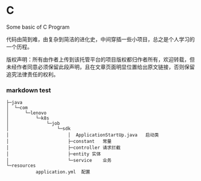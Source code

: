 # C
Some basic of C Program

代码由简到难，由复杂到简洁的进化史，中间穿插一些小项目，总之是个人学习的一个历程。

版权声明：所有由作者上传到该托管平台的项目版权都归作者所有，欢迎转载，但未经作者同意必须保留此段声明，且在文章页面明显位置给出原文链接，否则保留追究法律责任的权利。

### markdown test
```
├─java
│  └─com
│      └─lenovo
│          └─k8s
│              └─job
│                  └─sdk
│                      │  ApplicationStartUp.java	启动类
│                      ├─constant	常量
│                      ├─controller	请求拦截
│                      ├─entity	实体
│                      └─service	业务
└─resources
           application.yml	配置
